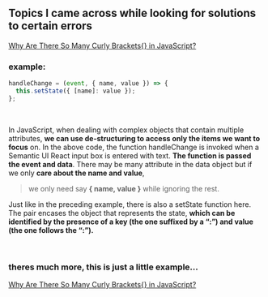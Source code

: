 ## Topics I came across while looking for solutions to certain errors

[Why Are There So Many Curly Brackets{} in JavaScript?](https://medium.com/swlh/why-are-there-so-many-curly-brackets-in-javascript-49752253b6b8)

### example:

```javascript
handleChange = (event, { name, value }) => {
  this.setState({ [name]: value });
};
```

<br>

In JavaScript, when dealing with complex objects that contain multiple attributes, **we can use de-structuring to access only the items we want to focus** on. In the above code, the function handleChange is invoked when a Semantic UI React input box is entered with text. **The function is passed the event and data**. There may be many attribute in the data object but if we only **care about the name and value**,

> we only need say **{ name, value }** while ignoring the rest.

Just like in the preceding example, there is also a setState function here. The pair encases the object that represents the state, **which can be identified by the presence of a key (the one suffixed by a “:”) and value (the one follows the “:”).**

<br>

### theres much more, this is just a little example...

[Why Are There So Many Curly Brackets{} in JavaScript?](https://medium.com/swlh/why-are-there-so-many-curly-brackets-in-javascript-49752253b6b8)

